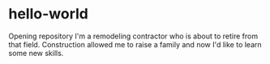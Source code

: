# hello-world
Opening repository
I'm a remodeling contractor who is about to retire from that field. Construction allowed me to raise a family and now I'd like to learn some new skills.
